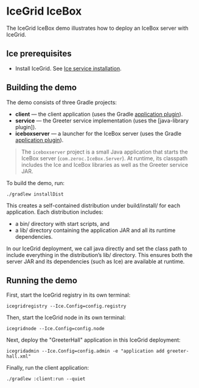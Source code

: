 # IceGrid IceBox

The IceGrid IceBox demo illustrates how to deploy an IceBox server with IceGrid.

## Ice prerequisites

- Install IceGrid. See [Ice service installation].

## Building the demo

The demo consists of three Gradle projects:

- **client** — the client application (uses the Gradle [application plugin]).
- **service** — the Greeter service implementation (uses the [java-library plugin]).
- **iceboxserver** — a launcher for the IceBox server (uses the Gradle [application plugin]).

> The `iceboxserver` project is a small Java application that starts the IceBox server (`com.zeroc.IceBox.Server`).
> At runtime, its classpath includes the Ice and IceBox libraries as well as the Greeter service JAR.

To build the demo, run:

```shell
./gradlew installDist
```

This creates a self-contained distribution under build/install/ for each application.
Each distribution includes:

- a bin/ directory with start scripts, and
- a lib/ directory containing the application JAR and all its runtime dependencies.

In our IceGrid deployment, we call java directly and set the class path to include everything in the distribution’s lib/
directory. This ensures both the server JAR and its dependencies (such as Ice) are available at runtime.

## Running the demo

First, start the IceGrid registry in its own terminal:

```shell
icegridregistry --Ice.Config=config.registry
```

Then, start the IceGrid node in its own terminal:

```shell
icegridnode --Ice.Config=config.node
```

Next, deploy the "GreeterHall" application in this IceGrid deployment:

```shell
icegridadmin --Ice.Config=config.admin -e "application add greeter-hall.xml"
```

Finally, run the client application:

```shell
./gradlew :client:run --quiet
```

[Application plugin]: https://docs.gradle.org/current/userguide/application_plugin.html
[Ice service installation]: https://github.com/zeroc-ice/ice/blob/main/NIGHTLY.md#ice-services

